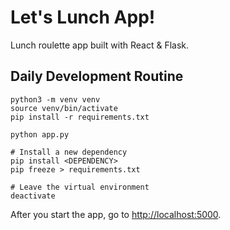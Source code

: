 # Let's Lunch App!

Lunch roulette app built with React & Flask.

## Daily Development Routine 

```shell
python3 -m venv venv
source venv/bin/activate
pip install -r requirements.txt

python app.py 

# Install a new dependency
pip install <DEPENDENCY>
pip freeze > requirements.txt

# Leave the virtual environment
deactivate
```

After you start the app, go to [http://localhost:5000](http://localhost:5000).
